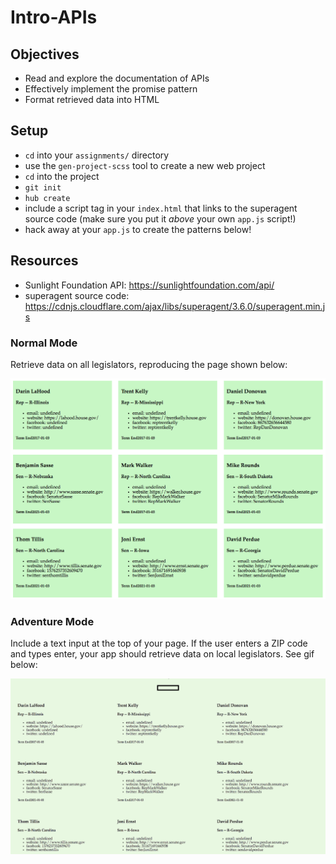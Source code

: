 # Intro-APIs

## Objectives

  * Read and explore the documentation of APIs
  * Effectively implement the promise pattern
  * Format retrieved data into HTML

## Setup

* `cd` into your `assignments/` directory
* use the `gen-project-scss` tool to create a new web project
* `cd` into the project
* `git init`
* `hub create`
* include a script tag in your `index.html` that links to the superagent source code (make sure you put it *above* your own `app.js` script!)
* hack away at your `app.js` to create the patterns below!


## Resources

 * Sunlight Foundation API: https://sunlightfoundation.com/api/
 * superagent source code: https://cdnjs.cloudflare.com/ajax/libs/superagent/3.6.0/superagent.min.js

### Normal Mode

Retrieve data on all legislators, reproducing the page shown below:

![](normal_mode.png)


### Adventure Mode

Include a text input at the top of your page. If the user enters a ZIP code and types enter, your app should retrieve data on local legislators. See gif below:

![example](adventure_mode.gif)
